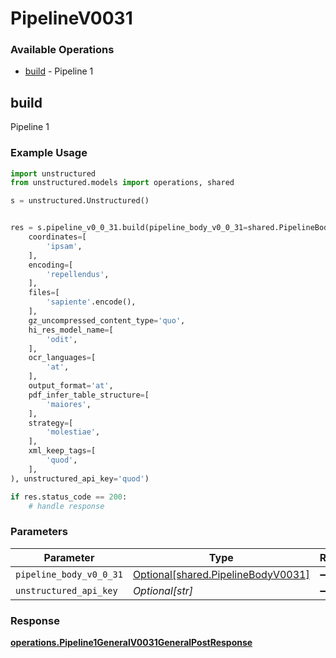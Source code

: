 # PipelineV0031

### Available Operations

* [build](#build) - Pipeline 1

## build

Pipeline 1

### Example Usage

```python
import unstructured
from unstructured.models import operations, shared

s = unstructured.Unstructured()


res = s.pipeline_v0_0_31.build(pipeline_body_v0_0_31=shared.PipelineBodyV0031(
    coordinates=[
        'ipsam',
    ],
    encoding=[
        'repellendus',
    ],
    files=[
        'sapiente'.encode(),
    ],
    gz_uncompressed_content_type='quo',
    hi_res_model_name=[
        'odit',
    ],
    ocr_languages=[
        'at',
    ],
    output_format='at',
    pdf_infer_table_structure=[
        'maiores',
    ],
    strategy=[
        'molestiae',
    ],
    xml_keep_tags=[
        'quod',
    ],
), unstructured_api_key='quod')

if res.status_code == 200:
    # handle response
```

### Parameters

| Parameter                                                                      | Type                                                                           | Required                                                                       | Description                                                                    |
| ------------------------------------------------------------------------------ | ------------------------------------------------------------------------------ | ------------------------------------------------------------------------------ | ------------------------------------------------------------------------------ |
| `pipeline_body_v0_0_31`                                                        | [Optional[shared.PipelineBodyV0031]](../../models/shared/pipelinebodyv0031.md) | :heavy_minus_sign:                                                             | N/A                                                                            |
| `unstructured_api_key`                                                         | *Optional[str]*                                                                | :heavy_minus_sign:                                                             | N/A                                                                            |


### Response

**[operations.Pipeline1GeneralV0031GeneralPostResponse](../../models/operations/pipeline1generalv0031generalpostresponse.md)**


